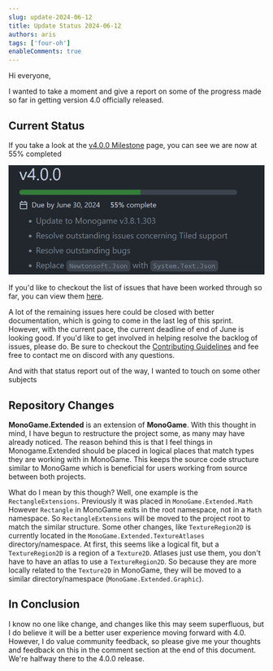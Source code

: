 ```yaml
---
slug: update-2024-06-12
title: Update Status 2024-06-12
authors: aris
tags: ['four-oh']
enableComments: true
---
```


Hi everyone,

I wanted to take a moment and give a report on some of the progress made so far in getting version 4.0 officially released.

<!-- trunicated -->

## Current Status
If you take a look at the [v4.0.0 Milestone](https://github.com/craftworkgames/MonoGame.Extended/milestone/8) page, you can see we are now at 55% completed

![4.0.0 Milestone 55% Completed](./milestone-55.png)

If you'd like to checkout the list of issues that have been worked through so far, you can view them [here](https://github.com/craftworkgames/MonoGame.Extended/issues?q=is%3Aissue%20is%3Aclosed%20project%3Acraftworkgames%2F6).

A lot of the remaining issues here could be closed with better documentation, which is going to come in the last leg of this sprint. However, with the current pace, the current deadline of end of June is looking good.  If you'd like to get involved in helping resolve the backlog of issues, please do. Be sure to checkout the [Contributing Guidelines](https://github.com/craftworkgames/MonoGame.Extended/blob/develop/CONTRIBUTING.md) and fee free to contact me on discord with any questions.

And with that status report out of the way, I wanted to touch on some other subjects

## Repository Changes
**MonoGame.Extended** is an extension of **MonoGame**.  With this thought in mind, I have begun to restructure the project some, as many may have already noticed.  The reason behind this is that I feel things in Monogame.Extended should be placed in logical places that match types they are working with in MonoGame.  This keeps the source code structure similar to MonoGame which is beneficial for users working from source between both projects.  

What do I mean by this though?  Well, one example is the `RectangleExtensions`.  Previously it was placed in `MonoGame.Extended.Math`  However `Rectangle` in MonoGame exits in the root namespace, not in a `Math` namespace.  So `RectangleExtensions` will be moved to the project root to match the similar structure.  Some other changes, like `TextureRegion2D` is currently located in the `MonoGame.Extended.TextureAtlases` directory/namespace. At first, this seems like a logical fit, but a `TextureRegion2D` is a region of a `Texture2D`.  Atlases just use them, you don't have to have an atlas to use a `TextureRegion2D`.  So because they are more locally related to the `Texture2D` in MonoGame, they will be moved to a similar directory/namespace (`MonoGame.Extended.Graphic`).

## In Conclusion
I know no one like change, and changes like this may seem superfluous, but I do believe it will be a better user experience moving forward with 4.0.  However, I do value community feedback, so please give me your thoughts and feedback on this in the comment section at the end of this document.  We're halfway there to the 4.0.0 release.

